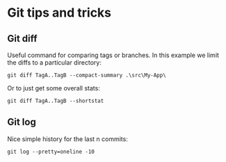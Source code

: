 # Git tips and tricks

## Git diff

Useful command for comparing tags or branches. In this example we limit the diffs to a particular directory:

`git diff TagA..TagB --compact-summary .\src\My-App\`

Or to just get some overall stats:

`git diff TagA..TagB --shortstat`

## Git log

Nice simple history for the last n commits:

`git log --pretty=oneline -10`

